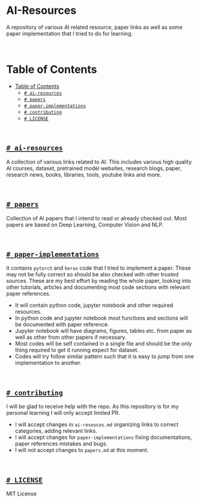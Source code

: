 # AI-Resources

A repository of various AI related resource, paper links as well as some paper implementation that I tried to do for learning.

<br>

# Table of Contents
- [Table of Contents](#table-of-contents)
  * [`# ai-resources`](#-ai-resources)
  * [`# papers`](#-papers)
  * [`# paper-implementations`](#-paper-implementations)
  * [`# contributing`](#-contributing)
  * [`# LICENSE`](#-license)


<br>

## [`# ai-resources`](https://github.com/quickgrid/AI-Resources/blob/master/ai-resources.md)

A collection of various links related to AI. This includes various high quality AI courses, dataset, pretrained model websites, research blogs, paper, research news, books, libraries, tools, youtube links and more.

<br>

## [`# papers`](https://github.com/quickgrid/AI-Resources/blob/master/papers.md)

Collection of AI papers that I intend to read or already checked out. Most papers are based on Deep Learning, Computer Vision and NLP.

<br>

## [`# paper-implementations`](https://github.com/quickgrid/AI-Resources/tree/master/paper-implementations)

It contains `pytorch` and `keras` code that I tried to implement a paper. These may not be fully correct so should be also checked with other trusted sources. These are my best effort by reading the whole paper, looking into other tutorials, articles and documenting most code sections with relevant paper references. 

- It will contain python code, jupyter notebook and other required resources. 
- In python code and jupyter notebook most functions and sections will be documented with paper reference. 
- Jupyter notebook will have diagrams, figures, tables etc. from paper as well as other from other papers if necessary. 
- Most codes will be self contained in a single file and should be the only thing required to get it running expect for dataset.
- Codes will try follow similar pattern such that it is easy to jump from one implementation to another.

<br>

## [`# contributing`](https://github.com/quickgrid/AI-Resources/blob/master/contributing.md)

I will be glad to receive help with the repo. As this repository is for my personal learning I will only accept limited PR. 

- I will accept changes in `ai-resouces.md` organizing links to correct categories, adding relevant links.
- I will accept changes for `paper-implementations` fixing documentations, paper references mistakes and bugs.
- I will not accept changes to `papers.md` at this moment.

<br>

## [`# LICENSE`](https://github.com/quickgrid/AI-Resources/blob/master/LICENSE)

MIT License
